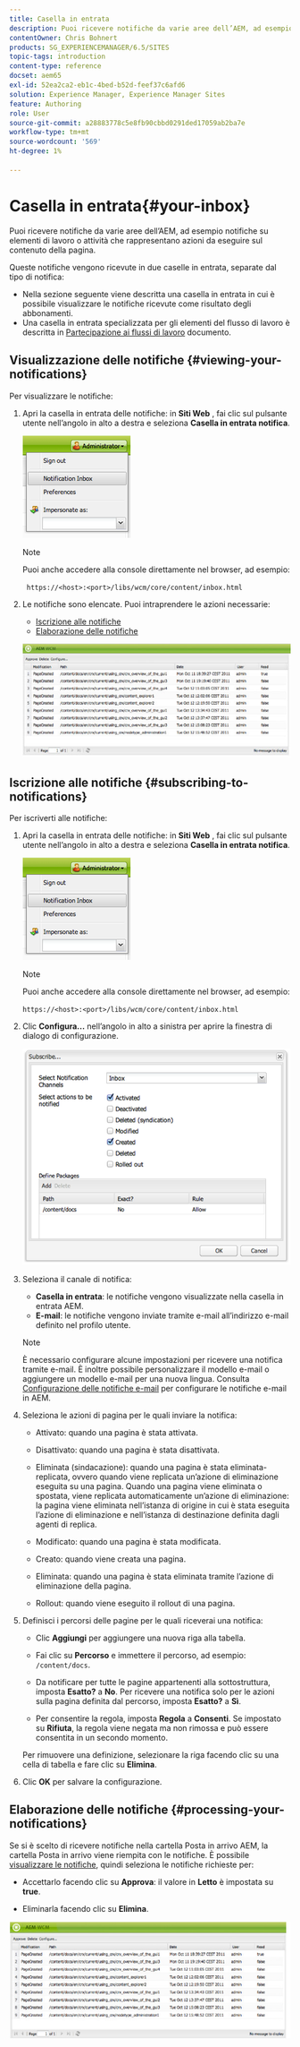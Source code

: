 ```yaml
---
title: Casella in entrata
description: Puoi ricevere notifiche da varie aree dell’AEM, ad esempio notifiche su elementi di lavoro o attività che rappresentano azioni da eseguire sul contenuto della pagina.
contentOwner: Chris Bohnert
products: SG_EXPERIENCEMANAGER/6.5/SITES
topic-tags: introduction
content-type: reference
docset: aem65
exl-id: 52ea2ca2-eb1c-4bed-b52d-feef37c6afd6
solution: Experience Manager, Experience Manager Sites
feature: Authoring
role: User
source-git-commit: a28883778c5e8fb90cbbd0291ded17059ab2ba7e
workflow-type: tm+mt
source-wordcount: '569'
ht-degree: 1%

---
```


# Casella in entrata{#your-inbox}

Puoi ricevere notifiche da varie aree dell’AEM, ad esempio notifiche su elementi di lavoro o attività che rappresentano azioni da eseguire sul contenuto della pagina.

Queste notifiche vengono ricevute in due caselle in entrata, separate dal tipo di notifica:

* Nella sezione seguente viene descritta una casella in entrata in cui è possibile visualizzare le notifiche ricevute come risultato degli abbonamenti.
* Una casella in entrata specializzata per gli elementi del flusso di lavoro è descritta in [Partecipazione ai flussi di lavoro](/help/sites-classic-ui-authoring/classic-workflows-participating.md) documento.

## Visualizzazione delle notifiche {#viewing-your-notifications}

Per visualizzare le notifiche:

1. Apri la casella in entrata delle notifiche: in **Siti Web** , fai clic sul pulsante utente nell’angolo in alto a destra e seleziona **Casella in entrata notifica**.

   ![screen_shot_2012-02-08at105226am](assets/screen_shot_2012-02-08at105226am.png)

   >[!NOTE]
   >
   >Puoi anche accedere alla console direttamente nel browser, ad esempio:
   >
   >
   >` https://<host>:<port>/libs/wcm/core/content/inbox.html`

1. Le notifiche sono elencate. Puoi intraprendere le azioni necessarie:

   * [Iscrizione alle notifiche](#subscribing-to-notifications)
   * [Elaborazione delle notifiche](#processing-your-notifications)

   ![chlimage_1-4](assets/chlimage_1-4.jpeg)

## Iscrizione alle notifiche {#subscribing-to-notifications}

Per iscriverti alle notifiche:

1. Apri la casella in entrata delle notifiche: in **Siti Web** , fai clic sul pulsante utente nell’angolo in alto a destra e seleziona **Casella in entrata notifica**.

   ![screen_shot_2012-02-08at105226am-1](assets/screen_shot_2012-02-08at105226am-1.png)

   >[!NOTE]
   >
   >Puoi anche accedere alla console direttamente nel browser, ad esempio:
   >
   >
   >`https://<host>:<port>/libs/wcm/core/content/inbox.html`

1. Clic **Configura...** nell’angolo in alto a sinistra per aprire la finestra di dialogo di configurazione.

   ![screen_shot_2012-02-08at111056am](assets/screen_shot_2012-02-08at111056am.png)

1. Seleziona il canale di notifica:

   * **Casella in entrata**: le notifiche vengono visualizzate nella casella in entrata AEM.
   * **E-mail**: le notifiche vengono inviate tramite e-mail all’indirizzo e-mail definito nel profilo utente.

   >[!NOTE]
   >
   >È necessario configurare alcune impostazioni per ricevere una notifica tramite e-mail. È inoltre possibile personalizzare il modello e-mail o aggiungere un modello e-mail per una nuova lingua. Consulta [Configurazione delle notifiche e-mail](/help/sites-administering/notification.md#configuringemailnotification) per configurare le notifiche e-mail in AEM.

1. Seleziona le azioni di pagina per le quali inviare la notifica:

   * Attivato: quando una pagina è stata attivata.
   * Disattivato: quando una pagina è stata disattivata.
   * Eliminata (sindacazione): quando una pagina è stata eliminata-replicata, ovvero quando viene replicata un’azione di eliminazione eseguita su una pagina.
Quando una pagina viene eliminata o spostata, viene replicata automaticamente un’azione di eliminazione: la pagina viene eliminata nell’istanza di origine in cui è stata eseguita l’azione di eliminazione e nell’istanza di destinazione definita dagli agenti di replica.

   * Modificato: quando una pagina è stata modificata.
   * Creato: quando viene creata una pagina.
   * Eliminata: quando una pagina è stata eliminata tramite l’azione di eliminazione della pagina.
   * Rollout: quando viene eseguito il rollout di una pagina.

1. Definisci i percorsi delle pagine per le quali riceverai una notifica:

   * Clic **Aggiungi** per aggiungere una nuova riga alla tabella.
   * Fai clic su **Percorso** e immettere il percorso, ad esempio: `/content/docs`.

   * Da notificare per tutte le pagine appartenenti alla sottostruttura, imposta **Esatto?** a **No**.
Per ricevere una notifica solo per le azioni sulla pagina definita dal percorso, imposta **Esatto?** a **Sì**.

   * Per consentire la regola, imposta **Regola** a **Consenti**. Se impostato su **Rifiuta**, la regola viene negata ma non rimossa e può essere consentita in un secondo momento.

   Per rimuovere una definizione, selezionare la riga facendo clic su una cella di tabella e fare clic su **Elimina**.

1. Clic **OK** per salvare la configurazione.

## Elaborazione delle notifiche {#processing-your-notifications}

Se si è scelto di ricevere notifiche nella cartella Posta in arrivo AEM, la cartella Posta in arrivo viene riempita con le notifiche. È possibile [visualizzare le notifiche](#viewing-your-notifications), quindi seleziona le notifiche richieste per:

* Accettarlo facendo clic su **Approva**: il valore in **Letto** è impostata su **true**.

* Eliminarla facendo clic su **Elimina**.

![chlimage_1-5](assets/chlimage_1-5.jpeg)
